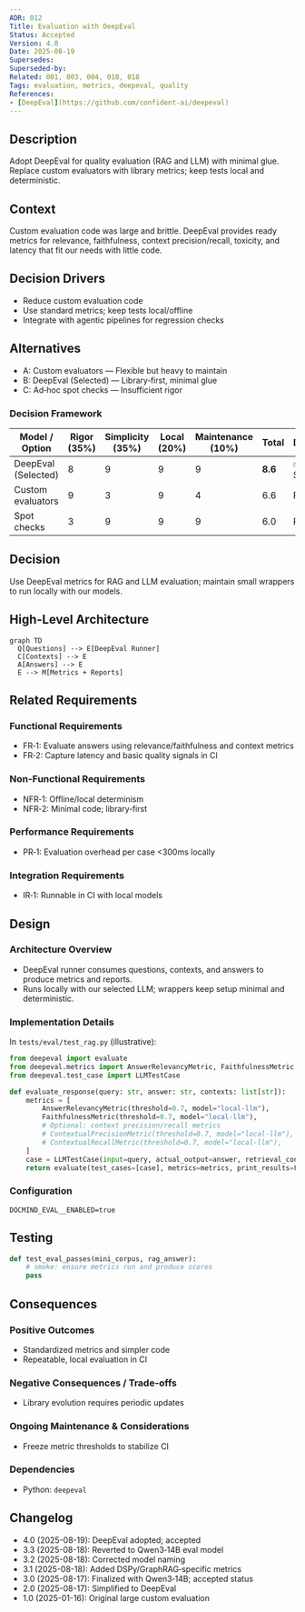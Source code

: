 ```yaml
---
ADR: 012
Title: Evaluation with DeepEval
Status: Accepted
Version: 4.0
Date: 2025-08-19
Supersedes:
Superseded-by:
Related: 001, 003, 004, 010, 018
Tags: evaluation, metrics, deepeval, quality
References:
- [DeepEval](https://github.com/confident-ai/deepeval)
---
```


## Description

Adopt DeepEval for quality evaluation (RAG and LLM) with minimal glue. Replace custom evaluators with library metrics; keep tests local and deterministic.

## Context

Custom evaluation code was large and brittle. DeepEval provides ready metrics for relevance, faithfulness, context precision/recall, toxicity, and latency that fit our needs with little code.

## Decision Drivers

- Reduce custom evaluation code
- Use standard metrics; keep tests local/offline
- Integrate with agentic pipelines for regression checks

## Alternatives

- A: Custom evaluators — Flexible but heavy to maintain
- B: DeepEval (Selected) — Library‑first, minimal glue
- C: Ad‑hoc spot checks — Insufficient rigor

### Decision Framework

| Model / Option         | Rigor (35%) | Simplicity (35%) | Local (20%) | Maintenance (10%) | Total | Decision      |
| ---------------------- | ----------- | ---------------- | ----------- | ----------------- | ----- | ------------- |
| DeepEval (Selected)    | 8           | 9                | 9           | 9                 | **8.6** | ✅ Selected    |
| Custom evaluators      | 9           | 3                | 9           | 4                 | 6.6   | Rejected      |
| Spot checks            | 3           | 9                | 9           | 9                 | 6.0   | Rejected      |

## Decision

Use DeepEval metrics for RAG and LLM evaluation; maintain small wrappers to run locally with our models.

## High-Level Architecture

```mermaid
graph TD
  Q[Questions] --> E[DeepEval Runner]
  C[Contexts] --> E
  A[Answers] --> E
  E --> M[Metrics + Reports]
```

## Related Requirements

### Functional Requirements

- FR‑1: Evaluate answers using relevance/faithfulness and context metrics
- FR‑2: Capture latency and basic quality signals in CI

### Non-Functional Requirements

- NFR‑1: Offline/local determinism
- NFR‑2: Minimal code; library‑first

### Performance Requirements

- PR‑1: Evaluation overhead per case <300ms locally

### Integration Requirements

- IR‑1: Runnable in CI with local models

## Design

### Architecture Overview

- DeepEval runner consumes questions, contexts, and answers to produce metrics and reports.
- Runs locally with our selected LLM; wrappers keep setup minimal and deterministic.

### Implementation Details

In `tests/eval/test_rag.py` (illustrative):

```python
from deepeval import evaluate
from deepeval.metrics import AnswerRelevancyMetric, FaithfulnessMetric
from deepeval.test_case import LLMTestCase

def evaluate_response(query: str, answer: str, contexts: list[str]):
    metrics = [
        AnswerRelevancyMetric(threshold=0.7, model="local-llm"),
        FaithfulnessMetric(threshold=0.7, model="local-llm"),
        # Optional: context precision/recall metrics
        # ContextualPrecisionMetric(threshold=0.7, model="local-llm"),
        # ContextualRecallMetric(threshold=0.7, model="local-llm"),
    ]
    case = LLMTestCase(input=query, actual_output=answer, retrieval_context=contexts)
    return evaluate(test_cases=[case], metrics=metrics, print_results=False)
```

### Configuration

```env
DOCMIND_EVAL__ENABLED=true
```

## Testing

```python
def test_eval_passes(mini_corpus, rag_answer):
    # smoke: ensure metrics run and produce scores
    pass
```

## Consequences

### Positive Outcomes

- Standardized metrics and simpler code
- Repeatable, local evaluation in CI

### Negative Consequences / Trade-offs

- Library evolution requires periodic updates

### Ongoing Maintenance & Considerations

- Freeze metric thresholds to stabilize CI

### Dependencies

- Python: `deepeval`

## Changelog

- 4.0 (2025-08-19): DeepEval adopted; accepted
- 3.3 (2025-08-18): Reverted to Qwen3‑14B eval model
- 3.2 (2025-08-18): Corrected model naming
- 3.1 (2025-08-18): Added DSPy/GraphRAG‑specific metrics
- 3.0 (2025-08-17): Finalized with Qwen3‑14B; accepted status
- 2.0 (2025-08-17): Simplified to DeepEval
- 1.0 (2025-01-16): Original large custom evaluation
